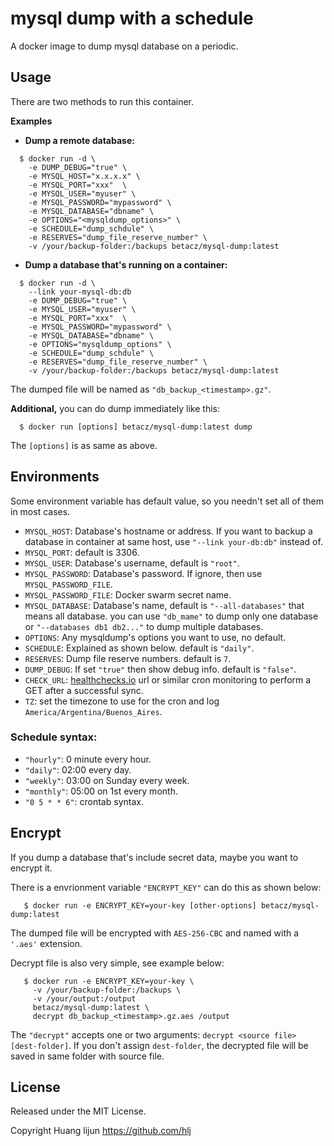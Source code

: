 # mysql dump with a schedule

A docker image to dump mysql database on a periodic.

## Usage

There are two methods to run this container.

**Examples**

* **Dump a remote  database:**

```shell
  $ docker run -d \
    -e DUMP_DEBUG="true" \
    -e MYSQL_HOST="x.x.x.x" \
    -e MYSQL_PORT="xxx"  \
    -e MYSQL_USER="myuser" \
    -e MYSQL_PASSWORD="mypassword" \
    -e MYSQL_DATABASE="dbname" \
    -e OPTIONS="<mysqldump_options>" \
    -e SCHEDULE="dump_schdule" \
    -e RESERVES="dump_file_reserve_number" \
    -v /your/backup-folder:/backups betacz/mysql-dump:latest
```
* **Dump a database that's running on a container:**

```shell
  $ docker run -d \
    --link your-mysql-db:db
    -e DUMP_DEBUG="true" \
    -e MYSQL_USER="myuser" \
    -e MYSQL_PORT="xxx"  \
    -e MYSQL_PASSWORD="mypassword" \
    -e MYSQL_DATABASE="dbname" \
    -e OPTIONS="mysqldump_options" \
    -e SCHEDULE="dump_schdule" \
    -e RESERVES="dump_file_reserve_number" \
    -v /your/backup-folder:/backups betacz/mysql-dump:latest
```

The dumped file will be named as `"db_backup_<timestamp>.gz"`.

**Additional,** you can do dump immediately like this:

```shell
  $ docker run [options] betacz/mysql-dump:latest dump
```

The `[options]` is as same as above.


## Environments

Some environment variable has default value, so you needn't set all of them in most cases.

* `MYSQL_HOST`: Database's hostname or address. If you want to backup a database in container at same host, use `"--link your-db:db"` instead of.
* `MYSQL_PORT`: default is 3306.
* `MYSQL_USER`: Database's username, default is `"root"`.
* `MYSQL_PASSWORD`: Database's password. If ignore, then use `MYSQL_PASSWORD_FILE`.
* `MYSQL_PASSWORD_FILE`: Docker swarm secret name.
* `MYSQL_DATABASE`: Database's name, default is `"--all-databases"` that means all database. you can use `"db_mame"` to dump only one database or `"--databases db1 db2..."` to dump multiple databases.
* `OPTIONS`: Any mysqldump's options you want to use, no default.
* `SCHEDULE`: Explained as shown below. default is `"daily"`.
* `RESERVES`: Dump file reserve numbers. default is `7`.
* `DUMP_DEBUG`: If set `"true"` then show debug info. default is `"false"`.
* `CHECK_URL`: [healthchecks.io](https://healthchecks.io) url or similar cron monitoring to perform a GET after a successful sync.
* `TZ`: set the timezone to use for the cron and log `America/Argentina/Buenos_Aires`.

### Schedule syntax:

* `"hourly"`: 0 minute every hour.
* `"daily"`: 02:00 every day.
* `"weekly"`: 03:00 on Sunday every week.
* `"monthly"`: 05:00 on 1st every month.
* `"0 5 * * 6"`: crontab syntax.

## Encrypt

If you dump a database that's include secret data, maybe you want to encrypt it.

There is a envrionment variable `"ENCRYPT_KEY"` can do this as shown below:

```shell
   $ docker run -e ENCRYPT_KEY=your-key [other-options] betacz/mysql-dump:latest
```

The dumped file will be encrypted with `AES-256-CBC` and named with a `'.aes'` extension.

Decrypt file is also very simple, see example below:

```shell
   $ docker run -e ENCRYPT_KEY=your-key \
     -v /your/backup-folder:/backups \
     -v /your/output:/output
     betacz/mysql-dump:latest \
     decrypt db_backup_<timestamp>.gz.aes /output
```

The `"decrypt"` accepts one or two arguments: `decrypt <source file> [dest-folder]`. If you don't assign `dest-folder`, the decrypted file will be saved in same folder with source file.

## License
Released under the MIT License.

Copyright Huang lijun https://github.com/hlj
